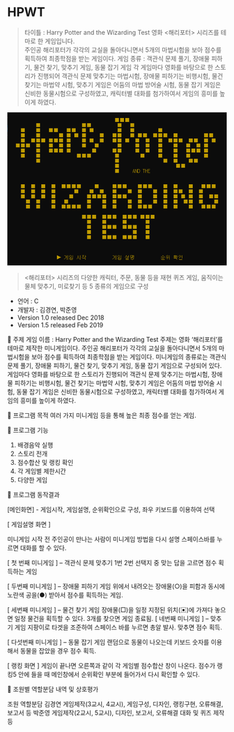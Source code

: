 HPWT
=====
>타이틀 : Harry Potter and the Wizarding Test
>영화 <해리포터> 시리즈를 테마로 한 게임입니다.   
>주인공 해리포터가 각각의 교실을 돌아다니면서 5개의 마법시험을 보아 점수를 획득하여 최종학점을 받는 게임이다. 
>게임 종류 : 객관식 문제 풀기, 장애물 피하기, 물건 찾기, 맞추기 게임, 동물 잡기 게임
>각 게임마다 영화를 바탕으로 한 스토리가 진행되어 객관식 문제 맞추기는 마법시험, 장애물 피하기는 비행시험, 물건 찾기는 마법약 시험, 맞추기 게임은 어둠의 마법 방어술 시험, 동물 잡기 게임은 신비한 동물시험으로 구성하였고, 캐릭터별 대화를 첨가하여서 게임의 흥미를 높이게 하였다.

![Alt text](/titlescene.png)

><해리포터> 시리즈의 다양한 캐릭터, 주문, 동물 등을 재현
>퀴즈 게임, 움직이는 물체 맞추기, 미로찾기 등 5 종류의 게임으로 구성

+ 언어 : C   
+ 개발자 : 김경연, 박준영
+ Version 1.0  released Dec 2018
+ Version 1.5  released Feb 2019


 주제
게임 이름 : Harry Potter and the Wizarding Test
주제는 영화 ‘해리포터’를 테마로 제작한 미니게임이다. 주인공 해리포터가 각각의 교실을 돌아다니면서 5개의 마법시험을 보아 점수를 획득하여 최종학점을 받는 게임이다. 
미니게임의 종류로는 객관식 문제 풀기, 장애물 피하기, 물건 찾기, 맞추기 게임, 동물 잡기 게임으로 구성되어 있다. 게임마다 영화를 바탕으로 한 스토리가 진행되어 객관식 문제 맞추기는 마법시험, 장애물 피하기는 비행시험, 물건 찾기는 마법약 시험, 맞추기 게임은 어둠의 마법 방어술 시험, 동물 잡기 게임은 신비한 동물시험으로 구성하였고, 캐릭터별 대화를 첨가하여서 게임의 흥미를 높이게 하였다.

 프로그램 목적
여러 가지 미니게임 등을 통해 높은 최종 점수를 얻는 게임.

 프로그램 기능
1. 배경음악 실행
2. 스토리 전개
3. 점수합산 및 랭킹 확인
4. 각 게임별 제한시간
5. 다양한 게임

 프로그램 동작결과

[메인화면] - 게임시작, 게임설명, 순위확인으로 구성, 좌우 키보드를 이용하여 선택

[ 게임설명 화면 ]


미니게임 시작 전 주인공이 만나는 사람이 미니게임 방법을 다시 설명
스페이스바를 누르면 대화를 할 수 있다.


[ 첫 번째 미니게임 ] – 객관식 문제 맞추기
1번 2번 선택지 중 맞는 답을 고르면 점수 획득하는 게임



[ 두번째 미니게임 ] – 장애물 피하기 게임
위에서 내려오는 장애물(○)을 피함과 동시에 노란색 공을(●) 받아서 점수를 획득하는 게임. 


[ 세번째 미니게임 ] – 물건 찾기 게임
장애물(□)을 일정 지정된 위치(▣)에 가져다 놓으면 일정 물건을 획득할 수 있다. 
3개를 찾으면 게임 종료됨.
[ 네번째 미니게임 ] – 맞추기 게임
지팡이로 타겟을 조준하여 스페이스 바를 누르면 총알 발사. 맞추면 점수 획득.


[ 다섯번째 미니게임 ] – 동물 잡기 게임
랜덤으로 동물이 나오는데 키보드 숫자를 이용해서 동물을 잡았을 경우 점수 획득.


[ 랭킹 화면 ] 
게임이 끝나면 오른쪽과 같이 각 게임별 점수합산 창이 나온다.
점수가 랭킹5 안에 들을 때 메인창에서 순위확인 부분에 들어가서 다시 확인할 수 있다.



 조원별 역할분담 내역 및 상호평가

조원
역할분담 
김경연
게임제작(3교시, 4교시), 게임구성, 디자인, 랭킹구현, 오류해결, 보고서 등
박준영
게임제작(2교시, 5교시), 디자인, 보고서, 오류해결 
대화 및 퀴즈 제작 등

